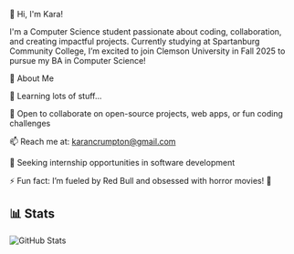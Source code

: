 👋 Hi, I'm Kara!

I'm a Computer Science student passionate about coding, collaboration, and creating impactful projects. Currently studying at Spartanburg Community College, I’m excited to join Clemson University in Fall 2025 to pursue my BA in Computer Science!

🚀 About Me

🌱 Learning lots of stuff... 

👯 Open to collaborate on open-source projects, web apps, or fun coding challenges

📫 Reach me at: karancrumpton@gmail.com

💼 Seeking internship opportunities in software development

⚡ Fun fact: I’m fueled by Red Bull and obsessed with horror movies! 🎃

## 📊 Stats
![GitHub Stats](https://github-readme-stats.vercel.app/api?username=KaradactylD&show_icons=true&theme=radical)

